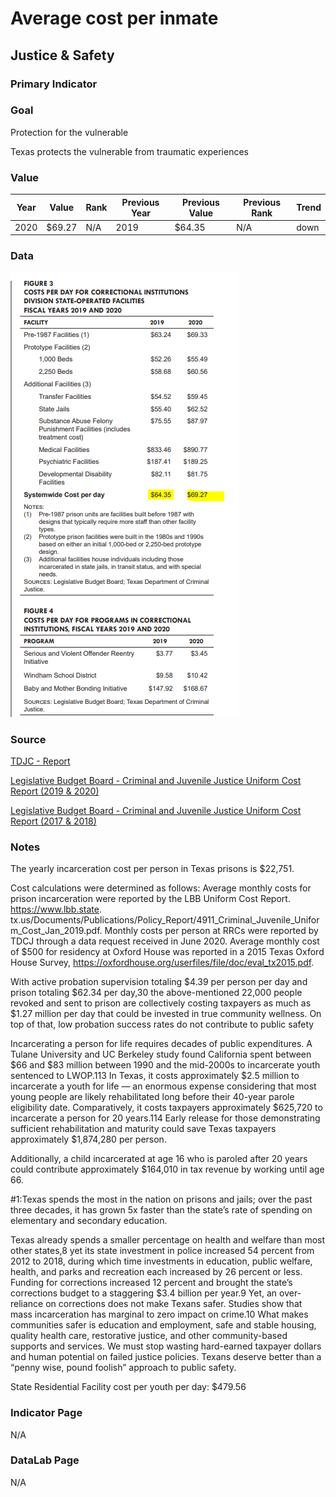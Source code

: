 # Average cost per inmate

## Justice & Safety

### Primary Indicator

### **Goal**

Protection for the vulnerable

Texas protects the vulnerable from traumatic experiences

### Value

| Year |  Value      | Rank     | Previous Year   | Previous Value | Previous Rank | Trend | 
| ----------- | ----------- | ----------- | ----------- | ----------- | ----------- | -----------|
|   2020      |     $69.27  | N/A         |    2019     |     $64.35   | N/A        | down       | 

### Data

![CostInmate](./costperinmate.PNG)



### Source

[TDJC - Report](https://www.texascjc.org/system/files/publications/Spend%20Your%20Values%20Cut%20Your%20Losses%20Portfolio.pdf)

[Legislative Budget Board - Criminal and Juvenile Justice
Uniform Cost Report (2019 & 2020)](https://www.lbb.state.tx.us/Documents/Publications/Policy_Report/6292_CJDA_Uniform_Cost.pdf)

[Legislative Budget Board - Criminal and Juvenile Justice
Uniform Cost Report (2017 & 2018)](https://www.lbb.state.tx.us/Documents/Publications/Policy_Report/4911_Criminal_Juvenile_Uniform_Cost_Jan_2019.pdf)



### Notes

The yearly incarceration cost per
person in Texas prisons is $22,751.

Cost calculations were determined as follows: Average monthly costs for prison incarceration were reported by the LBB Uniform Cost Report. https://www.lbb.state.
tx.us/Documents/Publications/Policy_Report/4911_Criminal_Juvenile_Uniform_Cost_Jan_2019.pdf. Monthly costs per person at RRCs were reported by TDCJ through
a data request received in June 2020. Average monthly cost of $500 for residency at Oxford House was reported in a 2015 Texas Oxford House Survey,
https://oxfordhouse.org/userfiles/file/doc/eval_tx2015.pdf.



With active probation supervision totaling $4.39 per person per day and prison totaling $62.34 per
day,30 the above-mentioned 22,000 people revoked and sent to prison are collectively costing taxpayers as much
as $1.27 million per day that could be invested in true community wellness. On top of that, low probation
success rates do not contribute to public safety

Incarcerating a person for life requires decades of public
expenditures. A Tulane University and UC Berkeley study found
California spent between $66 and $83 million between 1990 and
the mid-2000s to incarcerate youth sentenced to LWOP.113 In Texas,
it costs approximately $2.5 million to incarcerate a youth for
life — an enormous expense considering that most young
people are likely rehabilitated long before their 40-year parole
eligibility date. Comparatively, it costs taxpayers approximately
$625,720 to incarcerate a person for 20 years.114 Early release for
those demonstrating sufficient rehabilitation and maturity could
save Texas taxpayers approximately $1,874,280 per person.

Additionally, a child incarcerated at age 16 who is paroled after 20
years could contribute approximately $164,010 in tax revenue by
working until age 66.

#1:Texas spends the most in the nation
on prisons and jails; over the past three
decades, it has grown 5x faster than the
state’s rate of spending on elementary and
secondary education.

Texas already spends a smaller percentage on health and welfare than most other states,8
yet its state investment in police increased 54 percent from 2012 to 2018, during which time
investments in education, public welfare, health, and parks and recreation each increased by 26
percent or less. Funding for corrections increased 12 percent and brought the state’s corrections
budget to a staggering $3.4 billion per year.9
Yet, an over-reliance on corrections does not make Texans safer. Studies show that mass
incarceration has marginal to zero impact on crime.10 What makes communities safer is
education and employment, safe and stable housing, quality health care, restorative
justice, and other community-based supports and services.
We must stop wasting hard-earned taxpayer dollars and human potential on failed justice policies.
Texans deserve better than a “penny wise, pound foolish” approach to public safety. 

State Residential Facility cost per youth per day: $479.56

### Indicator Page

N/A

### DataLab Page

N/A